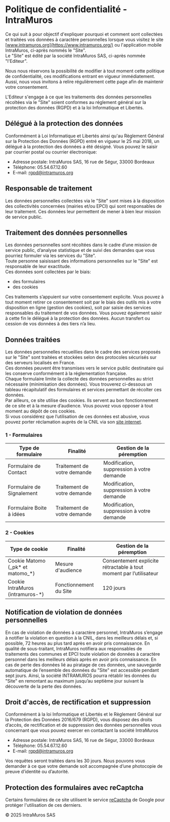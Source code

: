 Politique de confidentialité - IntraMuros
=========================================

Ce qui suit à pour objectif d'expliquer pourquoi et comment sont collectées et traitées vos données à caractère personnelles lorsque vous visitez le site [www.intramuros.org](https://www.intramuros.org/) ou l'application mobile IntraMuros, ci-après nommés le "Site".  
Le "Site" est édité par la société IntraMuros SAS, ci-après nommée "l'Editeur".

Nous nous réservons la possibilité de modifier à tout moment cette politique de confidentialité, ces modifications entrant en vigueur immédiatement. Aussi, nous vous invitons à relire régulièrement cette page afin de maintenir votre consentement.

L'Editeur s'engage à ce que les traitements des données personnelles récoltées via le "Site" soient conformes au réglement général sur la protection des données (RGPD) et à la loi Informatique et Libertés.

  

Délégué à la protection des données
-----------------------------------

Conformément à Loi Informatique et Libertés ainsi qu'au Règlement Général sur la Protection des Données (RGPD) entré en vigueur le 25 mai 2018, un délégué à la protection des données a été désigné. Vous pouvez le saisir par courrier postal ou courrier électronique:

* Adresse postale: IntraMuros SAS, 16 rue de Ségur, 33000 Bordeaux
* Téléphone: 05.54.67.12.60
* E-mail: rgpd@intramuros.org

  

Responsable de traitement
-------------------------

Les données personnelles collectées via le "Site" sont mises à la disposition des collectivités concernées (mairies et/ou EPCI) qui sont responsables de leur traitement. Ces données leur permettent de mener à bien leur mission de service public.

  

Traitement des données personnelles
-----------------------------------

Les données personnelles sont récoltées dans le cadre d’une mission de service public, d’analyse statistique et de suivi des demandes que vous pourriez formuler via les services du "Site".  
Toute personne saisissant des informations personnelles sur le "Site" est responsable de leur exactitude.  
Ces données sont collectées par le biais:

* des formulaires
* des cookies

Ces traitements s’appuient sur votre consentement explicite. Vous pouvez à tout moment retirer ce consentement soit par le biais des outils mis à votre disposition en ligne (gestion des cookies), soit par saisie des services responsables du traitement de vos données. Vous pouvez également saisir à cette fin le délégué à la protection des données. Aucun transfert ou cession de vos données à des tiers n’a lieu.

  

Données traitées
----------------

Les données personnelles recueillies dans le cadre des services proposés sur le "Site" sont traitées et stockées selon des protocoles sécurisés sur des serveurs localisés en France.  
Ces données peuvent être transmises vers le service public destinataire qui les conserve conformément à la réglementation française.  
Chaque formulaire limite la collecte des données personnelles au strict nécessaire (minimisation des données). Vous trouverez ci-dessous un tableau récapitulatif des formulaires et services permettant de récolter ces données.  
Par ailleurs, ce site utilise des cookies. Ils servent au bon fonctionnement de ce site et à la mesure d’audience. Vous pouvez vous opposer à tout moment au dépôt de ces cookies.  
Si vous considérez que l’utilisation de ces données est abusive, vous pouvez porter réclamation auprès de la CNIL via son [site internet](https://www.cnil.fr/fr/plaintes).

### 1 - Formulaires

| Type de formulaire | Finalité | Gestion de la péremption |
| --- | --- | --- |
| Formulaire de Contact | Traitement de votre demande | Modification, suppression à votre demande |
| Formulaire de Signalement | Traitement de votre demande | Modification, suppression à votre demande |
| Formulaire Boite à idées | Traitement de votre demande | Modification, suppression à votre demande |

### 2 - Cookies

| Type de cookie | Finalité | Gestion de la péremption |
| --- | --- | --- |
| Cookie Matomo (\_pk\* et matomo\_\*) | Mesure d'audience | Consentement explicite rétractable à tout moment par l’utilisateur |
| Cookie IntraMuros (intramuros-\*) | Fonctionnement du Site | 120 jours |

  

Notification de violation de données personnelles
--------------------------------------------------

En cas de violation de données à caractère personnel, IntraMuros s’engage à notifier la violation en question à la CNIL, dans les meilleurs délais et, si possible, 72 heures au plus tard après en avoir pris connaissance. En qualité de sous-traitant, IntraMuros notifiera aux responsables de traitements des communes et EPCI toute violation de données à caractère personnel dans les meilleurs délais après en avoir pris connaissance. En cas de perte des données lié au piratage de ces données, une sauvegarde automatique de l’ensemble des données du "Site" est accessible pendant sept jours. Ainsi, la société INTRAMUROS pourra rétablir les données du "Site" en remontant au maximum jusqu’au septième jour suivant la découverte de la perte des données.

  

Droit d'accès, de rectification et suppression
----------------------------------------------

Conformément à la loi Informatique et Libertés et le Règlement Général sur la Protection des Données 2016/679 (RGPD), vous disposez des droits d’accès, de rectification et de suppression des données personnelles vous concernant que vous pouvez exercer en contactant la société IntraMuros

* Adresse postale: IntraMuros SAS, 16 rue de Ségur, 33000 Bordeaux
* Téléphone: 05.54.67.12.60
* E-mail: rgpd@intramuros.org

Vos requêtes seront traitées dans les 30 jours. Nous pouvons vous demander à ce que votre demande soit accompagnée d’une photocopie de preuve d’identité ou d’autorité.

  

Protection des formulaires avec reCaptcha
-----------------------------------------

Certains formulaires de ce site utilisent le service [reCaptcha](https://www.google.com/recaptcha/about/) de Google pour protéger l'utilisation de ces derniers.

  
  

© 2025 IntraMuros SAS